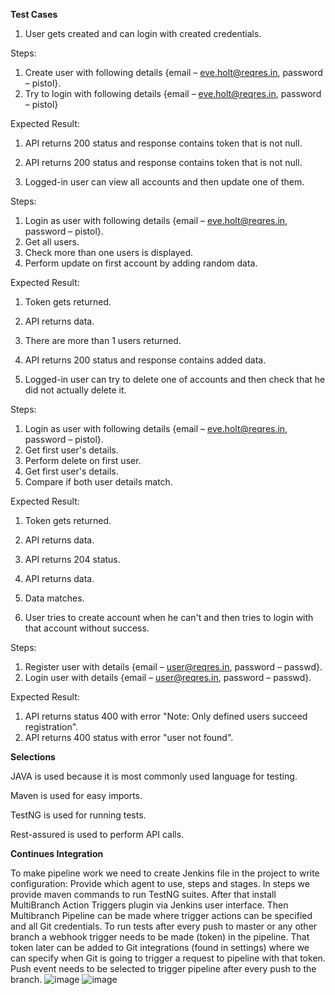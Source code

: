 **Test Cases**

1. User gets created and can login with created credentials.

Steps:

1. Create user with following details {email – [eve.holt@reqres.in](mailto:eve.holt@reqres.in), password – pistol}.
2. Try to login with following details {email – [eve.holt@reqres.in](mailto:eve.holt@reqres.in), password – pistol}

Expected Result:

1. API returns 200 status and response contains token that is not null.
2. API returns 200 status and response contains token that is not null.

1. Logged-in user can view all accounts and then update one of them.

Steps:

1. Login as user with following details {email – [eve.holt@reqres.in](mailto:eve.holt@reqres.in), password – pistol}.
2. Get all users.
3. Check more than one users is displayed.
4. Perform update on first account by adding random data.

Expected Result:

1. Token gets returned.
2. API returns data.
3. There are more than 1 users returned.
4. API returns 200 status and response contains added data.

1. Logged-in user can try to delete one of accounts and then check that he did not actually delete it.

Steps:

1. Login as user with following details {email – [eve.holt@reqres.in](mailto:eve.holt@reqres.in), password – pistol}.
2. Get first user&#39;s details.
3. Perform delete on first user.
4. Get first user&#39;s details.
5. Compare if both user details match.

Expected Result:

1. Token gets returned.
2. API returns data.
3. API returns 204 status.
4. API returns data.
5. Data matches.

1. User tries to create account when he can&#39;t and then tries to login with that account without success.

Steps:

1. Register user with details {email – [user@reqres.in](mailto:user@reqres.in), password – passwd}.
2. Login user with details {email – [user@reqres.in](mailto:user@reqres.in), password – passwd}.

Expected Result:

1. API returns status 400 with error &quot;Note: Only defined users succeed registration&quot;.
2. API returns 400 status with error &quot;user not found&quot;.

**Selections**

JAVA is used because it is most commonly used language for testing.

Maven is used for easy imports.

TestNG is used for running tests.

Rest-assured is used to perform API calls.

**Continues Integration**

To make pipeline work we need to create Jenkins file in the project to write configuration:
Provide which agent to use, steps and stages. In steps we provide maven commands to run TestNG suites. After that install MultiBranch Action Triggers plugin via Jenkins user interface. Then Multibranch Pipeline can be made where trigger actions can be specified and all Git credentials. To run tests after every push to master or any other branch a webhook trigger needs to be made (token) in the pipeline. That token later can be added to Git integrations (found in settings) where we can specify when Git is going to trigger a request to pipeline with that token. Push event needs to be selected to trigger pipeline after every push to the branch. 
![image](https://user-images.githubusercontent.com/25178870/157652166-0cb0cfac-e06c-4252-96ad-073e42d88a9d.png)
![image](https://user-images.githubusercontent.com/25178870/157652306-c42ebf7e-c390-48f5-b886-35b5ca3f53fe.png)

